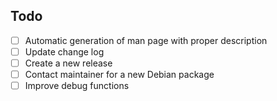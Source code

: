 ## Todo
- [ ] Automatic generation of man page with proper description
- [ ] Update change log
- [ ] Create a new release
- [ ] Contact maintainer for a new Debian package
- [ ] Improve debug functions